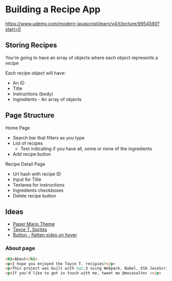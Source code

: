 # Building a Recipe App

https://www.udemy.com/modern-javascript/learn/v4/t/lecture/9954590?start=0

## Storing Recipes
You're going to have an array of objects where each object represents a recipe

Each recipe object will have:
* An ID
* Title
* Instructions (body)
* Ingredients - An array of objects

## Page Structure

Home Page
* Search bar that filters as you type
* List of recipes
    * Text indicating if you have all, some or none of the ingredients
* Add recipe button

Recipe Detail Page
* Url hash with recipe ID
* Input for Title
* Textarea for instructions
* Ingredients checkboxes
* Delete recipe button

## Ideas
* [Paper Mario Theme](https://www.mariowiki.com/List_of_Tayce_T._recipes)
* [Tayce T. Sprites](https://www.spriters-resource.com/fullview/106157/)
* [Button - flatten sides on hover](https://codepen.io/ashleynolan/pen/djpCG)

### About page
```html
<h1>About</h1>
<p>I hope you enjoyed the Tayce T. recipies!</p>
<p>This project was built with &gt;3 using Webpack, Babel, ES6 JavaScript (look Ma, no jQuery!), Sass and <a href="https://surge.sh/" arget="_blank">Surge</a> for super simple hosting. If you want to take a look under the hood, <a href="#" target="_blank">here's the repo</a>.</p>
<p>If you'd like to get in touch with me, tweet me @mocasalter ✌</p>
```